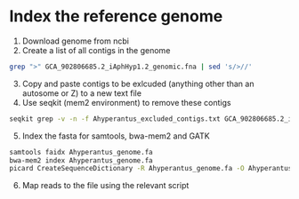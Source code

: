 
# Index the reference genome

  1) Download genome from ncbi
  2) Create a list of all contigs in the genome
  ```bash
  grep ">" GCA_902806685.2_iAphHyp1.2_genomic.fna | sed 's/>//'
  ```
  3) Copy and paste contigs to be exlcuded (anything other than an autosome or Z) to a new text file
  4) Use seqkit (mem2 environment) to remove these contigs
  ```bash
  seqkit grep -v -n -f Ahyperantus_excluded_contigs.txt GCA_902806685.2_iAphHyp1.2_genomic.fna > Ahyperantus_genome.fa
  ```
  5) Index the fasta for samtools, bwa-mem2 and GATK
  ```bash
  samtools faidx Ahyperantus_genome.fa
  bwa-mem2 index Ahyperantus_genome.fa
  picard CreateSequenceDictionary -R Ahyperantus_genome.fa -O Ahyperantus_genome.dict
  ```
  6) Map reads to the file using the relevant script
